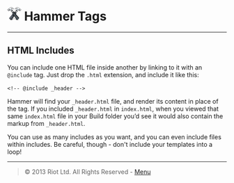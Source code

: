 # ![](img/icon-small.png) Hammer Tags

***

## HTML Includes

You can include one HTML file inside another by linking to it with an `@include` tag. Just drop the `.html` extension, and include it like this:

	<!-- @include _header -->

Hammer will find your `_header.html` file, and render its content in place of the tag. If you included `_header.html` in `index.html`, when you viewed that same `index.html` file in your Build folder you’d see it would also contain the markup from `_header.html`.

You can use as many includes as you want, and you can even include files within includes. Be careful, though - don't include your templates into a loop!

***

> © 2013 Riot Ltd. All Rights Reserved - [Menu](index.md "Main menu")